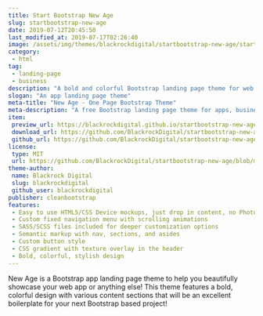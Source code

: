```yaml
---
title: Start Bootstrap New Age
slug: startbootstrap-new-age
date: 2019-07-12T20:45:50
last_modified_at: 2019-07-17T02:26:40
image: /assets/img/themes/blackrockdigital/startbootstrap-new-age/startbootstrap-new-age-preview.jpg
category:
 - html
tag:
 - landing-page
 - business
description: "A bold and colorful Bootstrap landing page theme for web apps or other business use"
slogan: "An app landing page theme"
meta-title: "New Age - One Page Bootstrap Theme"
meta-description: "A free Bootstrap landing page theme for apps, businesses, and other multipurpose uses. All Start Bootstrap templates are free to download and open source."
item:
 preview_url: https://blackrockdigital.github.io/startbootstrap-new-age/
 download_url: https://github.com/BlackrockDigital/startbootstrap-new-age/archive/gh-pages.zip
 github_url: https://github.com/BlackrockDigital/startbootstrap-new-age
license:
 type: MIT
 url: https://github.com/BlackrockDigital/startbootstrap-new-age/blob/master/LICENSE
theme-author:
 name: Blackrock Digital
 slug: blackrockdigital
 github_user: blackrockdigital
publisher: cleanbootstrap
features:
 - Easy to use HTML5/CSS Device mockups, just drop in content, no Photoshop or image editing necessary!
 - Custom fixed navigation menu with scrolling animations
 - SASS/SCSS files included for deeper customization options
 - Semantic markup with nav, sections, and asides
 - Custom button style
 - CSS gradient with texture overlay in the header
 - Bold, colorful, stylish design
---
```

New Age is a Bootstrap app landing page theme to help you beautifully showcase your web app or anything else! This theme features a bold, colorful design with various content sections that will be an excellent boilerplate for your next Bootstrap based project!
